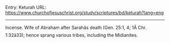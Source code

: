 Entry: Keturah
URL: https://www.churchofjesuschrist.org/study/scriptures/bd/keturah?lang=eng

---

Incense. Wife of Abraham after Sarahâs death (Gen. 25:1, 4; 1Â Chr. 1:32â33); hence sprang various tribes, including the Midianites.
